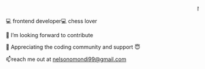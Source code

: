

<marquee>Nelson Omondi</marquee>



 💻 frontend developer💻 chess lover
 
 👯 I’m looking forward to contribute 
 
 🌱 Appreciating the coding community  and support 😇
 
 📫reach me out at nelsonomondi99@gmail.com 


